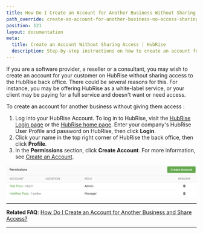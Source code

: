 ```yaml
---
title: How Do I Create an Account for Another Business Without Sharing Access?
path_override: create-an-account-for-another-business-no-access-sharing
position: 121
layout: documentation
meta:
  title: Create an Account Without Sharing Access | HubRise
  description: Step-by-step instructions on how to create an account for another business on HubRise without sharing access. Assist your clients when connecting apps via HubRise.
---
```


If you are a software provider, a reseller or a consultant, you may wish to create an account for your customer on HubRise without sharing access to the HubRise back office. There could be several reasons for this. For instance, you may be offering HubRise as a white-label service, or your client may be paying for a full service and doesn't want or need access.

To create an account for another business without giving them access :

1. Log into your HubRise Account. To log in to HubRise, visit the [HubRise Login page](https://manager.hubrise.com/login) or the [HubRise home page](https://www.hubrise.com). Enter your company's HubRise User Profile and password on HubRise, then click **Login**.
1. Click your name in the top right corner of HubRise the back office, then click **Profile**.
1. In the **Permissions** section, click **Create Account**. For more information, see [Create an Account](/docs/account#create-an-account).

![HubRise My Permissions](./images/056-2x-my-permissions.png)

---

**Related FAQ**: [How Do I Create an Account for Another Business and Share Access?](/docs/faqs/create-an-account-for-another-business/)

---
